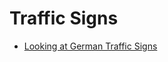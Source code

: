 # Traffic Signs

* [Looking at German Traffic Signs](https://towardsdatascience.com/looking-at-german-traffic-signs-a03eb49def72)